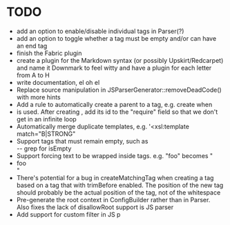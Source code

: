 TODO
====

- add an option to enable/disable individual tags in Parser(?)
- add an option to toggle whether a tag must be empty and/or can have an end tag
- finish the Fabric plugin
- create a plugin for the Markdown syntax (or possibly Upskirt/Redcarpet) and name it Downmark to feel witty and have a plugin for each letter from A to H
- write documentation, el oh el
- Replace source manipulation in JSParserGenerator::removeDeadCode() with more hints
- Add a rule to automatically create a parent to a tag, e.g. create <LIST> when <LI> is used. After creating <LIST>, add its id to the "require" field so that we don't get in an infinite loop
- Automatically merge duplicate templates, e.g. '<xsl:template match="B|STRONG"
- Support tags that must remain empty, such as <br/> -- grep for isEmpty
- Support forcing text to be wrapped inside tags. e.g. "<LIST>foo" becomes "<LIST><LI>foo</LI>"
- There's potential for a bug in createMatchingTag when creating a tag based on a tag that with trimBefore enabled. The position of the new tag should probably be the actual position of the tag, not of the whitespace
- Pre-generate the root context in ConfigBuilder rather than in Parser. Also fixes the lack of disallowRoot support is JS parser
- Add support for custom filter in JS p